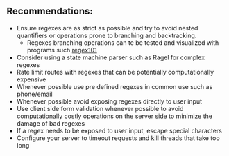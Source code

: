 ## Recommendations:
* Ensure regexes are as strict as possible and try to avoid nested quantifiers or operations prone to branching and backtracking.  
    - Regexes branching operations can te be tested and visualized with programs such [regex101](https://regex101.com/)
* Consider using a state machine parser such as Ragel for complex regexes
* Rate limit routes with regexes that can be potentially computationally expensive
* Whenever possible use pre defined regexes in common use such as phone/email
* Whenever possible avoid exposing regexes directly to user input
* Use client side form validation whenever possible to avoid computationally costly operations on the server side to minimize the damage of bad regexes
* If a regex needs to be exposed to user input, escape special characters
* Configure your server to timeout requests and kill threads that take too long